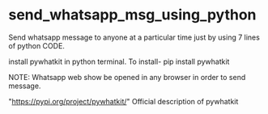 # send_whatsapp_msg_using_python
Send whatsapp message to anyone at a particular time just by using 7 lines of python CODE.

install pywhatkit in python terminal. To install-
pip install pywhatkit

NOTE: Whatsapp web show be opened in any browser in order to send message.

"https://pypi.org/project/pywhatkit/" Official description of pywhatkit
